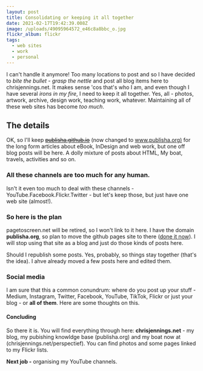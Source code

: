 ```yaml
---
layout: post
title: Consolidating or keeping it all together
date: 2021-02-17T19:42:39.008Z
image: /uploads/49095964572_e46c8a8bbc_o.jpg
flickr_album: flickr
tags:
  - web sites
  - work
  - personal
---
```

I can't handle it anymore! Too many locations to post and so I have decided to *bite the bullet* - *grasp the nettle* and post all blog items here to chrisjennings.net. It makes sense 'cos that's who I am, and even though I have several *irons in my fire*, I need to keep it all together. Yes, all - photos, artwork, archive, design work, teaching work, whatever. Maintaining all of these web sites has become *too much*.

## The details

OK, so I'll keep ~~[publisha.github.io](publisha.github.io)~~ (now changed to [www.publisha.org)](https://www.publisha.org) for the long form articles about eBook, InDesign and web work, but one off blog posts will be here. A dolly mixture of posts about HTML, My boat, travels, activities and so on.

### All these channels are too much for any human.

Isn't it even too much to deal with these channels - YouTube.Facebook.Flickr.Twitter - but let's keep those, but just have one web site (almost!).

### So here is the plan

pagetoscreen.net will be retired, so I won't link to it here. I have the domain **publisha.org**, so plan to move the github pages site to there ([done it now](https://www.publisha.org)). I will stop using that site as a blog and just do those kinds of posts here.

Should I republish some posts. Yes, probably, so things stay together (that's the idea). I ahve already moved a few posts here and edited them.

### Social media

I am sure that this a common conundrum: where do you post up your stuff - Medium, Instagram, Twitter, Facebook, YouTube, TikTok, Flickr or just your blog - or **all of them**. Here are some thoughts on this.

#### Concluding

So there it is. You will find everything through here: **chrisjennings.net** - my blog, my pubishing knowldge base (publisha.org) and my boat now at (chrisjennings.net/perspectief). You can find photos and some pages linked to my Flickr lists.

**Next job -** organising my YouTube channels.